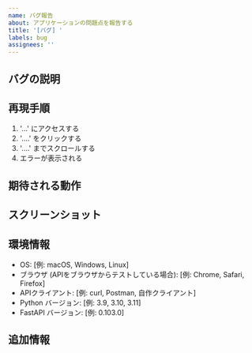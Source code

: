 ```yaml
---
name: バグ報告
about: アプリケーションの問題点を報告する
title: '[バグ] '
labels: bug
assignees: ''
---
```


## バグの説明
<!-- バグについて明確かつ簡潔に説明してください -->

## 再現手順
<!-- バグを再現する手順を説明してください -->
1. '...' にアクセスする
2. '....' をクリックする
3. '....' までスクロールする
4. エラーが表示される

## 期待される動作
<!-- 期待される正しい動作について明確かつ簡潔に説明してください -->

## スクリーンショット
<!-- 可能であれば、問題を説明するためのスクリーンショットを追加してください -->

## 環境情報
- OS: [例: macOS, Windows, Linux]
- ブラウザ (APIをブラウザからテストしている場合): [例: Chrome, Safari, Firefox]
- APIクライアント: [例: curl, Postman, 自作クライアント]
- Python バージョン: [例: 3.9, 3.10, 3.11]
- FastAPI バージョン: [例: 0.103.0]

## 追加情報
<!-- この問題に関連するその他の情報をここに追加してください -->
